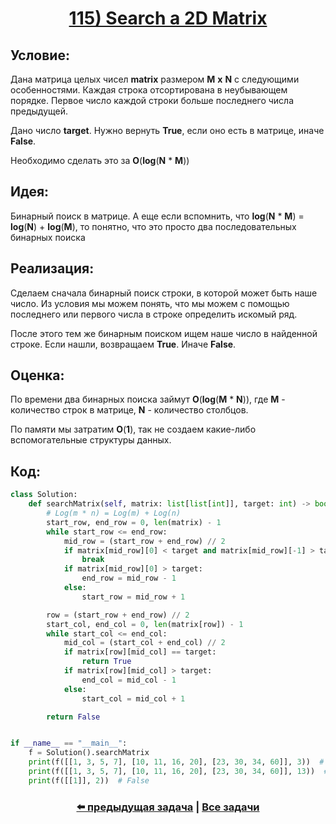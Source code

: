 <div align='center'>
<h1><a href='https://leetcode.com/problems/search-a-2d-matrix/description/'><strong>115) Search a 2D Matrix</strong></a></h1>
</div>

## **Условие:**

Дана матрица целых чисел **matrix** размером **M** **x** **N** с следующими особенностями. Каждая строка отсортирована в неубывающем порядке. Первое число каждой строки больше последнего числа предыдущей.

Дано число **target**. Нужно вернуть **True**, если оно есть в матрице, иначе **False**.

Необходимо сделать это за **O**(**log**(**N** * **M**))

## **Идея:**

Бинарный поиск в матрице. А еще если вспомнить, что **log**(**N** * **M**) = **log**(**N**) + **log**(**M**), то понятно, что это просто два последовательных бинарных поиска

## **Реализация:**

Сделаем сначала бинарный поиск строки, в которой может быть наше число. Из условия мы можем понять, что мы можем с помощью последнего или первого числа в строке определить искомый ряд.

После этого тем же бинарным поиском ищем наше число в найденной строке. Если нашли, возвращаем **True**. Иначе **False**.



## **Оценка:**

По времени два бинарных поиска займут **O**(**log**(**M** * **N**)), где **M** - количество строк в матрице, **N** - количество столбцов.

По памяти мы затратим **O**(**1**), так не создаем какие-либо вспомогательные структуры данных.

## Код:
```python
class Solution:
    def searchMatrix(self, matrix: list[list[int]], target: int) -> bool:
        # Log(m * n) = Log(m) + Log(n)
        start_row, end_row = 0, len(matrix) - 1
        while start_row <= end_row:
            mid_row = (start_row + end_row) // 2
            if matrix[mid_row][0] < target and matrix[mid_row][-1] > target:
                break
            if matrix[mid_row][0] > target:
                end_row = mid_row - 1
            else:
                start_row = mid_row + 1

        row = (start_row + end_row) // 2
        start_col, end_col = 0, len(matrix[row]) - 1
        while start_col <= end_col:
            mid_col = (start_col + end_col) // 2
            if matrix[row][mid_col] == target:
                return True
            if matrix[row][mid_col] > target:
                end_col = mid_col - 1
            else:
                start_col = mid_col + 1

        return False


if __name__ == "__main__":
    f = Solution().searchMatrix
    print(f([[1, 3, 5, 7], [10, 11, 16, 20], [23, 30, 34, 60]], 3))  # True
    print(f([[1, 3, 5, 7], [10, 11, 16, 20], [23, 30, 34, 60]], 13))  # False
    print(f([[1]], 2))  # False

```

<div align='center'><h3><a href='https://github.com/TAskMAster339/PythonAlgorithms/tree/main/114.Search%20Insert%20Position'>⬅️ предыдущая задача</a>&nbsp;|&nbsp;<a href='https://github.com/TAskMAster339/PythonAlgorithms/tree/main/README.md'>Все задачи</a></h3></div>